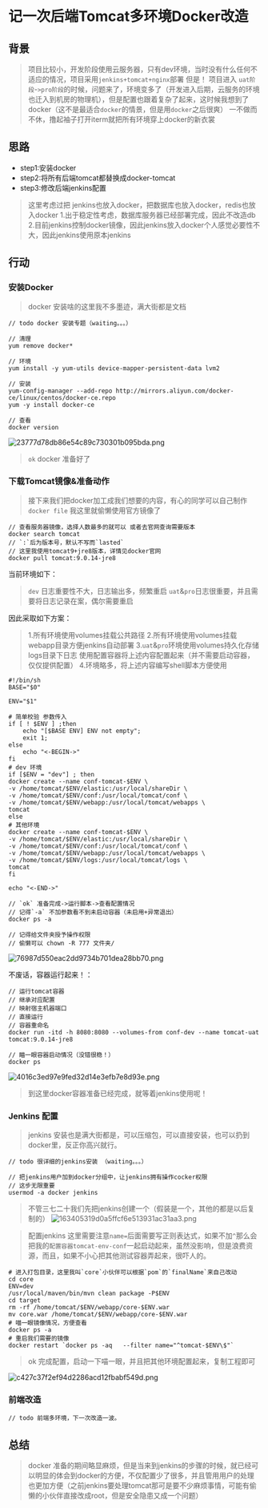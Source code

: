 # 记一次后端Tomcat多环境Docker改造


## 背景

> 项目比较小，开发阶段使用云服务器，只有dev环境，当时没有什么任何不适应的情况，项目采用`jenkins+tomcat+nginx`部署
> 但是！
> 项目进入 `uat阶段`-`>pro阶段`的时候，问题来了，环境变多了（开发进入后期，云服务的环境也迁入到机房的物理机），但是配置也跟着复杂了起来，这时候我想到了docker（这不是最适合`docker`的情景，但是用`docker`之后很爽）
> 一不做而不休，撸起袖子打开iterm就把所有环境穿上docker的新衣裳

## 思路

- step1:安装docker
- step2:将所有后端tomcat都替换成docker-tomcat
- step3:修改后端jenkins配置

> 这里考虑过把 jenkins也放入docker，把数据库也放入docker，redis也放入docker
> 1.出于稳定性考虑，数据库服务器已经部署完成，因此不改造db
> 2.目前jenkins控制docker镜像，因此jenkins放入docker个人感觉必要性不大，因此jenkins使用原本jenkins

## 行动

### 安装Docker
> docker 安装啥的这里我不多墨迹，满大街都是文档

```
// todo docker 安装专题（waiting。。。）
```

```
// 清理
yum remove docker*
```
```
// 环境
yum install -y yum-utils device-mapper-persistent-data lvm2
```

```
// 安装
yum-config-manager --add-repo http://mirrors.aliyun.com/docker-ce/linux/centos/docker-ce.repo
yum -y install docker-ce
```
```
// 查看
docker version
```
![23777d78db86e54c89c730301b095bda.png](static/img1.jpg)

> `ok` docker 准备好了


### 下载Tomcat镜像&准备动作

> 接下来我们把docker加工成我们想要的内容，有心的同学可以自己制作`docker file` 我这里就偷懒使用官方镜像了

```
// 查看服务器镜像，选择人数最多的就可以 或者去官网查询需要版本
docker search tomcat
// `:`后为版本号，默认不写而`lasted`
// 这里我使用tomcat9+jre8版本，详情见docker官网
docker pull tomcat:9.0.14-jre8
```

当前环境如下：

> `dev` 日志重要性不大，日志输出多，频繁重启
> `uat`&`pro`日志很重要，并且需要将日志记录在案，偶尔需要重启

因此采取如下方案：
> 1.所有环境使用volumes挂载公共路径
> 2.所有环境使用volumes挂载webapp目录方便jenkins自动部署
> 3.`uat`&`pro`环境使用volumes持久化存储logs目录下日志
> 使用配置容器将上述内容配置起来（并不需要启动容器，仅仅提供配置）
> 4.环境略多，将上述内容编写shell脚本方便使用

```
#!/bin/sh
BASE="$0"

ENV="$1"

# 简单校验 参数传入
if [ ! $ENV ] ;then
    echo "[$BASE ENV] ENV not empty";
    exit 1;
else
    echo "<-BEGIN->"
fi
# dev 环境
if [$ENV = "dev"] ; then
docker create --name conf-tomcat-$ENV \
-v /home/tomcat/$ENV/elastic:/usr/local/shareDir \
-v /home/tomcat/$ENV/conf:/usr/local/tomcat/conf \
-v /home/tomcat/$ENV/webapp:/usr/local/tomcat/webapps \
tomcat
else
# 其他环境
docker create --name conf-tomcat-$ENV \
-v /home/tomcat/$ENV/elastic:/usr/local/shareDir \
-v /home/tomcat/$ENV/conf:/usr/local/tomcat/conf \
-v /home/tomcat/$ENV/webapp:/usr/local/tomcat/webapps \
-v /home/tomcat/$ENV/logs:/usr/local/tomcat/logs \
tomcat
fi

echo "<-END->"
```

```
// `ok` 准备完成->运行脚本->查看配置情况
// 记得`-a` 不加参数看不到未启动容器（未启用+异常退出）
docker ps -a

// 记得给文件夹授予操作权限
// 偷懒可以 chown -R 777 文件夹/
```

![76987d550eac2dd9734b701dea28bb70.png](evernotecid://C0395E0D-46AA-405B-AA0B-91B088AE051C/appyinxiangcom/19256479/ENResource/p93)

不废话，容器运行起来！：
```
// 运行tomcat容器
// 继承对应配置
// 映射宿主机器端口
// 直接运行
// 容器重命名
docker run -itd -h 8080:8080 --volumes-from conf-dev --name tomcat-uat tomcat:9.0.14-jre8
```

```
// 瞄一眼容器启动情况（没错很稳！）
docker ps
```
![4016c3ed97e9fed32d14e3efb7e8d93e.png](evernotecid://C0395E0D-46AA-405B-AA0B-91B088AE051C/appyinxiangcom/19256479/ENResource/p94)

> 到这里docker容器准备已经完成，就等着jenkins使用呢！


### Jenkins 配置
> jenkins 安装也是满大街都是，可以压缩包，可以直接安装，也可以扔到docker里，反正你高兴就行。
```
// todo 很详细的jenkins安装 （waiting。。。）
```

```
// 把jenkins用户加到docker分组中，让jenkins拥有操作cocker权限
// 这步无限重要
usermod -a docker jenkins
```

> 不管三七二十我们先把jenkins创建一个（假装是一个，其他的都是以后复制的）
![163405319d0a5ffcf6e513931ac31aa3.png](evernotecid://C0395E0D-46AA-405B-AA0B-91B088AE051C/appyinxiangcom/19256479/ENResource/p95)

> 配置jenkins
> 这里需要注意`name=`后面需要写正则表达式，如果不加`^`那么会把我的`配置容器tomcat-env-conf`一起启动起来，虽然没影响，但是浪费资源，而且，如果不小心把其他测试容器弄起来，很吓人的。
```
# 进入打包目录，这里我叫`core`小伙伴可以根据`pom`的`finalName`来自己改动
cd core
ENV=dev
/usr/local/maven/bin/mvn clean package -P$ENV
cd target
rm -rf /home/tomcat/$ENV/webapp/core-$ENV.war
mv core.war /home/tomcat/$ENV/webapp/core-$ENV.war
# 喵一眼镜像情况，方便查看
docker ps -a
# 重启我们需要的镜像
docker restart `docker ps -aq   --filter name="^tomcat-$ENV\$"`
```

> ok 完成配置，启动一下喵一眼，并且把其他环境配置起来，复制工程即可

![c427c37f2ef94d2286acd12fbabf549d.png](evernotecid://C0395E0D-46AA-405B-AA0B-91B088AE051C/appyinxiangcom/19256479/ENResource/p96)

### 前端改造

```
// todo 前端多环境，下一次改造一波。
```

## 总结

> docker 准备的期间略显麻烦，但是当来到jenkins的步骤的时候，就已经可以明显的体会到docker的方便，不仅配置少了很多，并且管用用户的处理也更加方便（之前jenkins要处理tomcat那可是要不少麻烦事情，可能有偷懒的小伙伴直接改成root，但是安全隐患又成一个问题）


